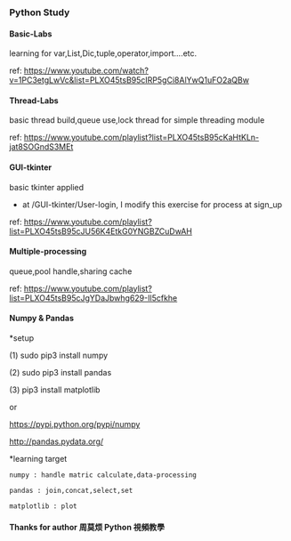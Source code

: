 ### Python Study

#### Basic-Labs

  learning for var,List,Dic,tuple,operator,import....etc.

  ref: https://www.youtube.com/watch?v=1PC3etgLwVc&list=PLXO45tsB95cIRP5gCi8AlYwQ1uFO2aQBw

#### Thread-Labs

  basic thread build,queue use,lock thread for simple threading module

  ref: https://www.youtube.com/playlist?list=PLXO45tsB95cKaHtKLn-jat8SOGndS3MEt

#### GUI-tkinter

   basic tkinter applied

   * at /GUI-tkinter/User-login, I modify this exercise for process at sign_up

   ref: https://www.youtube.com/playlist?list=PLXO45tsB95cJU56K4EtkG0YNGBZCuDwAH

#### Multiple-processing

   queue,pool handle,sharing cache

   ref: https://www.youtube.com/playlist?list=PLXO45tsB95cJgYDaJbwhg629-Il5cfkhe

#### Numpy & Pandas

  *setup
  
  (1) sudo pip3 install numpy
  
  (2) sudo pip3 install pandas
  
  (3) pip3 install matplotlib
  
  or
  
  https://pypi.python.org/pypi/numpy
  
  http://pandas.pydata.org/
  
  *learning target
  
    numpy : handle matric calculate,data-processing
    
    pandas : join,concat,select,set
    
    matplotlib : plot
      
        
#### Thanks for author 周莫烦 Python 視頻教學


